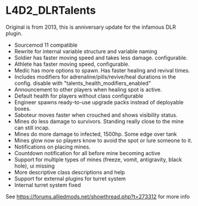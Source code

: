 # L4D2_DLRTalents

Original is from 2013, this is anniversary update for the infamous DLR plugin.

- Sourcemod 11 compatible
- Rewrite for internal variable structure and variable naming
- Soldier has faster moving speed and takes less damage. configurable.
- Athlete has faster moving speed, configurable.
- Medic has more options to spawn. Has faster healing and revival times.
- Includes modifiers for adrenaline/pills/revive/heal durations in the config. disable with "talents_health_modifiers_enabled" 
- Announcement to other players when healing spot is active.
- Default health for players without class configurable
- Engineer spawns ready-to-use upgrade packs instead of deployable boxes.
- Saboteur moves faster when crouched and shows visibility status.
- Mines do less damage to survivors. Standing really close to the mine can still incap.
- Mines do more damage to infected, 1500hp. Some edge over tank
- Mines glow now so players know to avoid the spot or lure someone to it.
- Notifications on placing mines.
- Countdown notification for all before mine becoming active
- Support for multiple types of mines (freeze, vomit, antigravity, black hole), ui missing
- More descriptive class descriptions and help
- Support for external plugins for turret system
- Internal turret system fixed

See https://forums.alliedmods.net/showthread.php?t=273312 for more info

